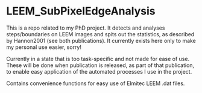 # LEEM_SubPixelEdgeAnalysis
This is a repo related to my PhD project. It detects and analyses steps/boundaries on LEEM images and spits out the statistics, as described by Hannon2001 (see both publications). 
It currently exists here only to make my personal use easier, sorry!

Currently in a state that is too task-specific and not made for ease of use. These will be done when publication is released, as part of that publication,
to enable easy application of the automated processes I use in the project.

Contains convenience functions for easy use of Elmitec LEEM .dat files. 

